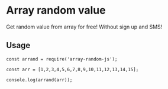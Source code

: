 # Array random value
Get random value from array for free! Without sign up and SMS!

## Usage

```
const arrand = require('array-random-js');

const arr = [1,2,3,4,5,6,7,8,9,10,11,12,13,14,15];

console.log(arrand(arr));
```
